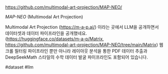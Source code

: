 https://github.com/multimodal-art-projection/MAP-NEO/

*MAP-NEO* (Multimodal Art Projection)

Multimodal Art Projection (https://m-a-p.ai/) 이라는 곳에서 LLM을 공개하면서 데이터셋과 데이터 파이프라인을 공개했네요. (https://huggingface.co/datasets/m-a-p/Matrix, https://github.com/multimodal-art-projection/MAP-NEO/tree/main/Matrix) 웹 크롤 필터링 파이프라인 뿐만 아니라 레이아웃 분석을 통한 PDF 데이터 추출과 DeepSeekMath 스타일의 수학 데이터 발굴 파이프라인도 포함되어 있습니다.

#dataset #llm 